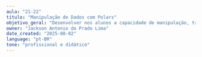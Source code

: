 ```yaml
---
aula: "21-22"
titulo: "Manipulação de Dados com Polars"
objetivo_geral: "Desenvolver nos alunos a capacidade de manipulação, transformação e análise de dados em Python utilizando a biblioteca Polars, integrando com DuckDB e PostgreSQL para construção de pipelines de dados."
owner: "Jackson Antonio do Prado Lima"
date_created: "2025-08-02"
language: "pt-BR"
tone: "profissional e didático"
---
```

